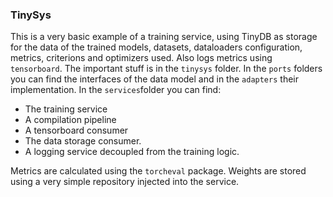 ### TinySys

This is a very basic example of a training service, using TinyDB as storage for the data of the trained models, datasets, dataloaders configuration, metrics, criterions and optimizers used. Also logs metrics using `tensorboard`. The important stuff is in the `tinysys` folder. In the `ports` folders you can find the interfaces of the data model and in the `adapters` their implementation. In the `services`folder you can find:
- The training service
- A compilation pipeline
- A tensorboard consumer
- The data storage consumer.
- A logging service decoupled from the training logic.

Metrics are calculated using the `torcheval` package. Weights are stored using a very simple repository injected into the service. 